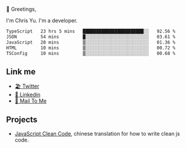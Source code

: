 👋 Greetings, 

I'm Chris Yu. I'm a developer. 


<!--START_SECTION:waka-->

```txt
TypeScript   23 hrs 5 mins   ███████████████████████░░   92.56 %
JSON         54 mins         █░░░░░░░░░░░░░░░░░░░░░░░░   03.61 %
JavaScript   20 mins         ▒░░░░░░░░░░░░░░░░░░░░░░░░   01.36 %
HTML         10 mins         ▒░░░░░░░░░░░░░░░░░░░░░░░░   00.72 %
TSConfig     10 mins         ▒░░░░░░░░░░░░░░░░░░░░░░░░   00.68 %
```

<!--END_SECTION:waka-->

## Link me

- [🏖️ Twitter](https://twitter.com/yuetong3yu)
- [🧳 Linkedin](https://www.linkedin.com/in/yuetong3yu)
- [📧 Mail To Me](mailto:yuetong3yu@gmail.com)


## Projects 

- [JavaScript Clean Code](https://js-clean-code-cn.vercel.app/), chinese translation for how to write clean js code.
